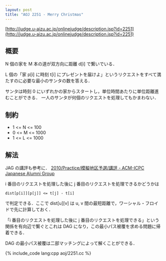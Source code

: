 ```yaml
---
layout: post
title: "AOJ 2251 - Merry Christmas"
---
```

[http://judge.u-aizu.ac.jp/onlinejudge/description.jsp?id=2251](http://judge.u-aizu.ac.jp/onlinejudge/description.jsp?id=2251)

## 概要
N 個の家を M 本の道が双方向に距離 d[i] で繋いでいる．

L 個の「家 p[i] に時刻 t[i] にプレゼントを届けよ」というリクエストをすべて満たすのに必要な最小のサンタの数を答える．

サンタは時刻 0 にいずれかの家からスタートし，単位時間あたりに単位距離進むことができる．
一人のサンタが何個のリクエストを処理してもかまわない．

## 制約
- 1 <= N <= 100
- 0 <= M <= 1000
- 1 <= L <= 1000

## 解法
JAG の講評も参考に．
[2010/Practice/模擬地区予選/講評 - ACM-ICPC Japanese Alumni Group](http://acm-icpc.aitea.net/index.php?2010%2FPractice%2F%CC%CF%B5%BC%C3%CF%B6%E8%CD%BD%C1%AA%2F%B9%D6%C9%BE)

i 番目のリクエストを処理した後に j 番目のリクエストを処理できるかどうかは

    dist[p[i]][p[j]] <= t[j] - t[i]

で判定できる．ここで dist[u][v] は u, v 間の最短距離で，ワーシャル・フロイドで先に計算しておく．

「i 番目のリクエストを処理した後に j 番目のリクエストを処理できる」という関係を有向辺で繋ぐとこれは DAG になり，この最小パス被覆を求める問題に帰着できる．

DAG の最小パス被覆は二部マッチングによって解くことができる．

{% include_code lang:cpp aoj/2251.cc %}
